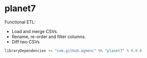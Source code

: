 planet7
=======

Functional ETL:
* Load and merge CSVs.
* Rename, re-order and filter columns.
* Diff two CSVs

```scala
libraryDependencies += "com.github.agmenc" %% "planet7" % 0.0.6
```
